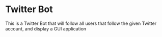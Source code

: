 # Twitter Bot
This is a Twitter Bot that will follow all users that follow the given Twitter account, and display a GUI application